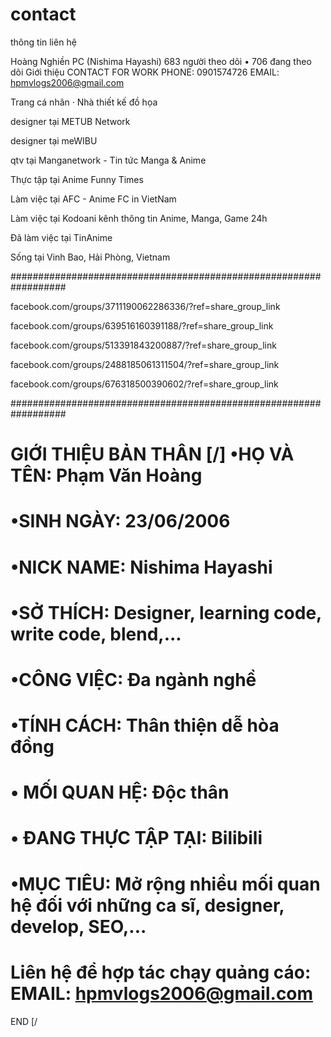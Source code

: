 # contact
thông tin liên hệ

Hoàng Nghiền PC (Nishima Hayashi)
683 người theo dõi • 706 đang theo dõi
Giới thiệu
CONTACT FOR WORK
PHONE: 0901574726
EMAIL: hpmvlogs2006@gmail.com

Trang cá nhân · Nhà thiết kế đồ họa

designer tại METUB Network

designer tại meWIBU

qtv tại Manganetwork - Tin tức Manga & Anime

Thực tập tại Anime Funny Times

Làm việc tại AFC - Anime FC in VietNam

Làm việc tại Kodoani kênh thông tin Anime, Manga, Game 24h

Đã làm việc tại TinAnime

Sống tại Vinh Bao, Hải Phòng, Vietnam

##################################################################

facebook.com/groups/3711190062286336/?ref=share_group_link

facebook.com/groups/639516160391188/?ref=share_group_link

facebook.com/groups/513391843200887/?ref=share_group_link

facebook.com/groups/2488185061311504/?ref=share_group_link

facebook.com/groups/676318500390602/?ref=share_group_link

##################################################################



GIỚI THIỆU BẢN THÂN [/]
•HỌ VÀ TÊN: Phạm Văn Hoàng
========================
•SINH NGÀY: 23/06/2006
========================
•NICK NAME: Nishima Hayashi
========================
•SỞ THÍCH: Designer, learning code, write code, blend,...
========================
•CÔNG VIỆC: Đa ngành nghề
========================
•TÍNH CÁCH: Thân thiện dễ hòa đồng
========================
• MỐI QUAN HỆ: Độc thân
========================
• ĐANG THỰC TẬP TẠI: Bilibili
========================
•MỤC TIÊU: Mở rộng nhiều mối quan hệ đối với những ca sĩ, designer, develop, SEO,...
========================
Liên hệ để hợp tác chạy quảng cáo:
EMAIL: hpmvlogs2006@gmail.com
========================
END [/